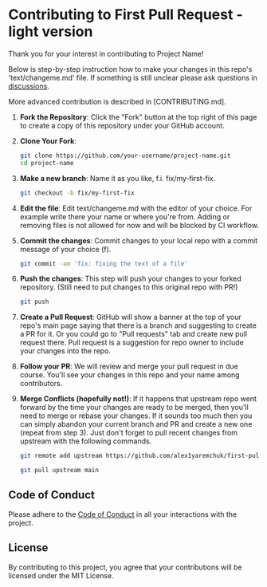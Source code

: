 # Contributing to First Pull Request - light version

Thank you for your interest in contributing to Project Name!

Below is step-by-step instruction how to make your changes in this repo's 'text/changeme.md' file. 
If something is still unclear please ask questions in [discussions](https://github.com/alex1yaremchuk/first-pull-request/discussions). 

More advanced contribution is described in [CONTRIBUTING.md].

1. **Fork the Repository**: Click the "Fork" button at the top right of this page to create a copy of this repository under your GitHub account.

2. **Clone Your Fork**:
    ```sh
    git clone https://github.com/your-username/project-name.git
    cd project-name
    ```

3. **Make a new branch**: Name it as you like, f.i. fix/my-first-fix.
    ```sh
    git checkout -b fix/my-first-fix
    ```

4. **Edit the file**: Edit text/changeme.md with the editor of your choice. For example write there your name or where you're from.
Adding or removing files is not allowed for now and will be blocked by CI workflow.

5. **Commit the changes**: Commit changes to your local repo with a commit message of your choice (f).

    ```sh
    git commit -am 'fix: fixing the text of a file'
    ```
6. **Push the changes**: This step will push your changes to your forked repository.
(Still need to put changes to this original repo with PR!)

    ```sh
    git push
    ```
7. **Create a Pull Request**: GitHub will show a banner at the top of your repo's main page saying that there is a branch and suggesting to create a PR for it.
Or you could go to "Pull requests" tab and create new pull request there.
Pull request is a suggestion for repo owner to include your changes into the repo.

8. **Follow your PR**: We will review and merge your pull request in due course.
You'll see your changes in this repo and your name among contributors.

9. **Merge Conflicts (hopefully not!)**: If it happens that upstream repo went forward by the time your changes are ready to be merged, then you'll need to merge or rebase your changes. 
If it sounds too much then you can simply abandon your current branch and PR and create a new one (repeat from step 3).
Just don't forget to pull recent changes from upstream with the following commands. 

    ```sh
    git remote add upstream https://github.com/alex1yaremchuk/first-pull-request.git

    git pull upstream main
    ```
## Code of Conduct

Please adhere to the [Code of Conduct](CODE_OF_CONDUCT.md) in all your interactions with the project.

## License

By contributing to this project, you agree that your contributions will be licensed under the MIT License.
